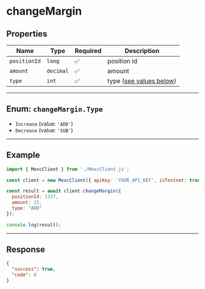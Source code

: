 # changeMargin

## Properties

| **Name**           | **Type**   | **Required** | **Description** |
|--------------------|------------|--------------|------------------|
| `positionId`           | `long`   | ✅            | position id |
| `amount`           | `decimal`   | ✅            | amount |
| `type`           | `int`   | ✅            | type  ([see values below](#enum-changemargintype)) |

---

## Enum: `changeMargin.Type`

* `Increase` (value: `'ADD'`)
* `Decrease` (value: `'SUB'`)

---

## Example

```js
import { MexcClient } from './MexcClient.js';

const client = new MexcClient({ apiKey: 'YOUR_API_KEY', isTestnet: true });

const result = await client.changeMargin({
  positionId: 1337,
  amount: 15,
  type: "ADD"
});

console.log(result);
```

---

## Response

```JSON
{ 
  "success": true,
  "code": 0
}
```